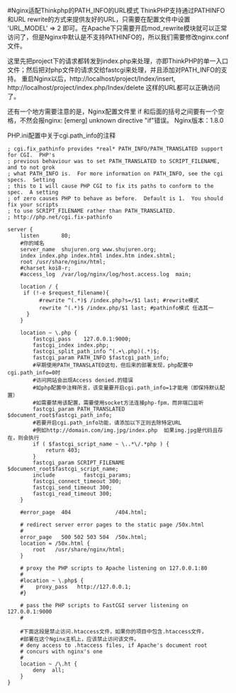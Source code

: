 #Nginx适配Thinkphp的PATH_INFO的URL模式
ThinkPHP支持通过PATHINFO和URL rewrite的方式来提供友好的URL，只需要在配置文件中设置 'URL_MODEL' => 2 即可。在Apache下只需要开启mod_rewrite模块就可以正常访问了，但是Nginx中默认是不支持PATHINFO的，所以我们需要修改nginx.conf文件。

这里先把project下的请求都转发到index.php来处理，亦即ThinkPHP的单一入口文件；然后把对php文件的请求交给fastcgi来处理，并且添加对PATH_INFO的支持。
重启Nginx以后，http://localhost/project/Index/insert, http://localhost/project/index.php/Index/delete 这样的URL都可以正确访问了。

还有一个地方需要注意的是，Nginx配置文件里 if 和后面的括号之间要有一个空格，不然会报nginx: [emerg] unknown directive "if"错误。
Nginx版本：1.8.0

PHP.ini配置中关于cgi.path_info的注释
```
; cgi.fix_pathinfo provides *real* PATH_INFO/PATH_TRANSLATED support for CGI.  PHP's
; previous behaviour was to set PATH_TRANSLATED to SCRIPT_FILENAME, and to not grok
; what PATH_INFO is.  For more information on PATH_INFO, see the cgi specs.  Setting
; this to 1 will cause PHP CGI to fix its paths to conform to the spec.  A setting
; of zero causes PHP to behave as before.  Default is 1.  You should fix your scripts
; to use SCRIPT_FILENAME rather than PATH_TRANSLATED.
; http://php.net/cgi.fix-pathinfo
```

```
server {
    listen       80;
    #你的域名
    server_name  shujuren.org www.shujuren.org;
    index index.php index.html index.htm index.shtml;   
    root /usr/share/nginx/html;
    #charset koi8-r;
    #access_log  /var/log/nginx/log/host.access.log  main;
    
	location / {   
	 if (!-e $request_filename){   
	      #rewrite ^(.*)$ /index.php?s=/$1 last; #rewrite模式   
	      rewrite ^(.*)$ /index.php/$1 last; #pathinfo模式 任选其一   
	  }   
	}   
	
	location ~ \.php {
		fastcgi_pass    127.0.0.1:9000;
		fastcgi_index index.php;
		fastcgi_split_path_info ^(.+\.php)(.*)$;
		fastcgi_param PATH_INFO $fastcgi_path_info;
		#早期使用PATH_TRANSLATED这句，但后来的部署发现，php配置中cgi.path_info=0时
		#访问网站会出现Access denied.的错误
		#如php配置中注释所言，该变量要开启cgi.path_info=1才能用（即保持默认配置）
		#如需要禁用该配置，需要使用socket方法连接php-fpm，而非端口监听
		fastcgi_param PATH_TRANSLATED $document_root$fastcgi_path_info;
        #若要开启cgi.path_info功能，请添加以下正则去除特定URL
        #例如http://domain.com/img.jpg/index.php  如果img.jpg是代码且存在，则会执行
    	if ( $fastcgi_script_name ~ \..*\/.*php ) {
    	    return 403;
    	}
		fastcgi_param SCRIPT_FILENAME $document_root$fastcgi_script_name;
		include         fastcgi_params;
		fastcgi_connect_timeout 300;   
		fastcgi_send_timeout 300;
		fastcgi_read_timeout 300;
	}

    #error_page  404              /404.html;

    # redirect server error pages to the static page /50x.html
    #
    error_page   500 502 503 504  /50x.html;
    location = /50x.html {
        root   /usr/share/nginx/html;
    }

    # proxy the PHP scripts to Apache listening on 127.0.0.1:80
    #
    #location ~ \.php$ {
    #    proxy_pass   http://127.0.0.1;
    #}

    # pass the PHP scripts to FastCGI server listening on 127.0.0.1:9000
    #
 
    #下面这段是禁止访问.htaccess文件，如果你的项目中包含.htaccess文件，
    #部署在这个Nginx主机上，应该禁止访问该文件。
    # deny access to .htaccess files, if Apache's document root
    # concurs with nginx's one
    #
    location ~ /\.ht {
        deny  all;
    }
}
```